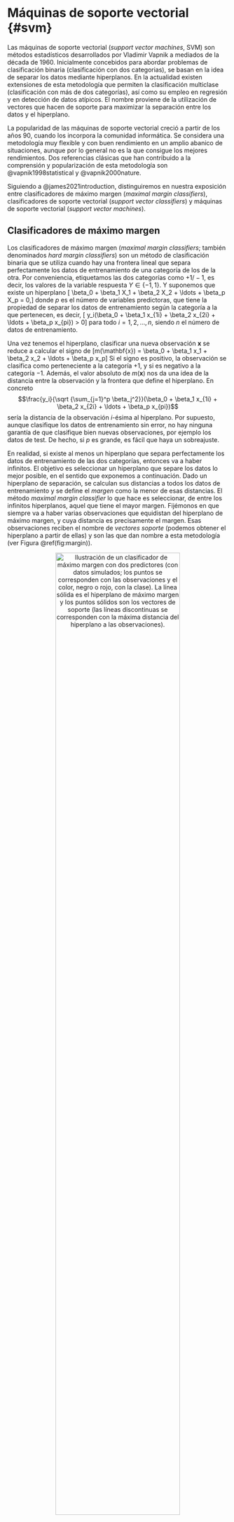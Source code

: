 # Máquinas de soporte vectorial {#svm}

<!-- Capítulo \@ref(svm) -->



<!-- 
---
title: "Máquinas de soporte vectorial"
author: "Aprendizaje Estadístico (UDC)"
date: "Máster en Técnicas Estadísticas"
bibliography: "aprendizaje.bib"
link-citations: yes
output: 
  bookdown::html_document2:
    pandoc_args: ["--number-offset", "4,0"]
    toc: yes 
    # mathjax: local            # copia local de MathJax
    # self_contained: false     # dependencias en ficheros externos
header-includes:
- \setcounter{section}{4}          
    
---

bookdown::preview_chapter("04-svm.Rmd")
knitr::purl("04-svm.Rmd", documentation = 2)
knitr::spin("04-svm.R",knit = FALSE)
-->

Las máquinas de soporte vectorial (*support vector machines*, SVM) son métodos estadísticos desarrollados por Vladimir Vapnik a mediados de la década de 1960.  Inicialmente concebidos para abordar problemas de clasificación binaria (clasificación con dos categorias), se basan en la idea de separar los datos mediante hiperplanos. 
En la actualidad existen extensiones de esta metodología que permiten la clasificación multiclase (clasificación con más de dos categorías), así como su empleo en regresión y en detección de datos atípicos. 
El nombre proviene de la utilización de vectores que hacen de soporte para maximizar la separación entre los datos y el hiperplano.

La popularidad de las máquinas de soporte vectorial creció a partir de los años 90, cuando los incorpora la comunidad informática. 
Se considera una metodología muy flexible y con buen rendimiento en un amplio abanico de situaciones, aunque por lo general no es la que consigue los mejores rendimientos. 
Dos referencias clásicas que han contribuido a la comprensión y popularización de esta metodología son @vapnik1998statistical y @vapnik2000nature.

Siguiendo a @james2021introduction, distinguiremos en nuestra exposición entre clasificadores de máximo margen (*maximal margin classifiers*), clasificadores de soporte vectorial (*support vector classifiers*) y máquinas de soporte vectorial (*support vector machines*).


## Clasificadores de máximo margen 

Los clasificadores de máximo margen (*maximal margin classifiers*; también denominados *hard margin classifiers*) son un método de clasificación binaria que se utiliza cuando hay una frontera lineal que separa perfectamente los datos de entrenamiento de una categoría de los de la otra. 
Por conveniencia, etiquetamos las dos categorías como $+1/-1$, es decir, los valores de la variable respuesta $Y \in \{-1, 1\}$. 
Y suponemos que existe un hiperplano
\[ \beta_0 + \beta_1 X_1 + \beta_2 X_2 + \ldots + \beta_p X_p = 0,\]
donde $p$ es el número de variables predictoras, que tiene la propiedad de separar los datos de entrenamiento según la categoría a la que pertenecen, es decir, 
\[ y_i(\beta_0 + \beta_1 x_{1i} + \beta_2 x_{2i} + \ldots + \beta_p x_{pi}) > 0\]
para todo $i = 1, 2, \ldots, n$, siendo $n$ el número de datos de entrenamiento.

Una vez tenemos el hiperplano, clasificar una nueva observación $\mathbf{x}$ se reduce a calcular el signo de
\[m(\mathbf{x}) = \beta_0 + \beta_1 x_1 + \beta_2 x_2 + \ldots + \beta_p x_p\]
Si el signo es positivo, la observación se clasifica como perteneciente a la categoría $+1$, y si es negativo a la categoría $-1$. 
Además, el valor absoluto de $m(\mathbf{x})$ nos da una idea de la distancia entre la observación y la frontera que define el hiperplano. 
En concreto 
$$\frac{y_i}{\sqrt {\sum_{j=1}^p \beta_j^2}}(\beta_0 + \beta_1 x_{1i} + \beta_2 x_{2i} + \ldots + \beta_p x_{pi})$$
sería la distancia de la observación $i$-ésima al hiperplano.
Por supuesto, aunque clasifique los datos de entrenamiento sin error, no hay ninguna garantía de que clasifique bien nuevas observaciones, por ejemplo los datos de test. 
De hecho, si $p$ es grande, es fácil que haya un sobreajuste.

En realidad, si existe al menos un hiperplano que separa perfectamente los datos de entrenamiento de las dos categorías, entonces va a haber infinitos. 
El objetivo es seleccionar un hiperplano que separe los datos lo mejor posible, en el sentido que exponemos a continuación. 
Dado un hiperplano de separación, se calculan sus distancias a todos los datos de entrenamiento y se define el *margen* como la menor de esas distancias. 
El método *maximal margin classifier* lo que hace es seleccionar, de entre los infinitos hiperplanos, aquel que tiene el mayor margen. 
Fijémonos en que siempre va a haber varias observaciones que equidistan del hiperplano de máximo margen, y cuya distancia es precisamente el margen. 
Esas observaciones reciben el nombre de *vectores soporte* (podemos obtener el hiperplano a partir de ellas) y son las que dan nombre a esta metodología (ver Figura \@ref(fig:margin)). 


<div class="figure" style="text-align: center">
<img src="05-svm_files/figure-html/margin-1.png" alt="Ilustración de un clasificador de máximo margen con dos predictores (con datos simulados; los puntos se corresponden con las observaciones y el color, negro o rojo, con la clase). La línea sólida es el hiperplano de máximo margen y los puntos sólidos son los vectores de soporte (las líneas discontinuas se corresponden con la máxima distancia del hiperplano a las observaciones)." width="75%" />
<p class="caption">(\#fig:margin)Ilustración de un clasificador de máximo margen con dos predictores (con datos simulados; los puntos se corresponden con las observaciones y el color, negro o rojo, con la clase). La línea sólida es el hiperplano de máximo margen y los puntos sólidos son los vectores de soporte (las líneas discontinuas se corresponden con la máxima distancia del hiperplano a las observaciones).</p>
</div>

Matemáticamente, dadas las $n$ observaciones de entrenamiento $\mathbf{x}_1, \mathbf{x}_2, \ldots, \mathbf{x}_n$, el clasificador de máximo margen es la solución del problema de optimización
\[max_{\beta_0, \beta_1,\ldots, \beta_p} M\]
sujeto a
\[\sum_{j=1}^p \beta_j^2 = 1\]
\[ y_i(\beta_0 + \beta_1 x_{1i} + \beta_2 x_{2i} + \ldots + \beta_p x_{pi}) \ge M \ \ \forall i\]

Si, como estamos suponiendo en esta sección, los datos de entrenamiento son perfectamente separables mediante un hiperplano, entonces el problema anterior va a tener solución con $M>0$, y $M$ va a ser el margen. 

Una forma equivalente (y más conveniente) de formular el problema anterior, utilizando $M = 1/\lVert \boldsymbol{\beta} \rVert$ con $\boldsymbol{\beta} = (\beta_1, \beta_2, \ldots, \beta_p)$, es
\[\mbox{min}_{\beta_0, \boldsymbol{\beta}} \lVert \boldsymbol{\beta} \rVert\]
sujeto a
\[ y_i(\beta_0 + \beta_1 x_{1i} + \beta_2 x_{2i} + \ldots + \beta_p x_{pi}) \ge 1 \ \ \forall i\]
El problema anterior de optimización es convexo, dado que la función objetivo es cuadrática y las restricciones son lineales.

Hay una característica de este método que es de destacar: así como en otros métodos, si se modifica cualquiera de los datos se modifica también el modelo, en este caso el modelo solo depende de los (pocos) datos que son vector soporte, y la modificación de cualquier otro dato no afecta a la construcción del modelo (siempre que, al *moverse* el dato, no cambie el margen).


## Clasificadores de soporte vectorial 

Los clasificadores de soporte vectorial (*support vector classifiers*; también denominados *soft margin classifiers*) fueron introducidos en @cortes1995support. Son una extensión del problema anterior que se utiliza cuando se desea clasificar mediante un hiperplano, pero no existe ninguno que separe perfectamente los datos de entrenamiento según su categoría. En este caso no queda más remedio que admitir errores en la clasificación de algunos datos de entrenamiento (como hemos visto que pasa con todas las metodologías), que van a estar en el lado equivocado del hiperplano. Y en lugar de hablar de un margen, se habla de un margen débil (*soft margin*).

Este enfoque, consistente en aceptar que algunos datos de entrenamiento van a estar mal clasificados, puede ser preferible aunque exista un hiperplano que resuelva el problema de la sección anterior, ya que los clasificadores de soporte vectorial son más robustos que los clasificadores de máximo margen.

Veamos la formulación matemática del problema: 
\[\mbox{max}_{\beta_0, \beta_1,\ldots, \beta_p, \epsilon_1,\ldots, \epsilon_n} M\]
sujeto a
\[\sum_{j=1}^p \beta_j^2 = 1\]
\[ y_i(\beta_0 + \beta_1 x_{1i} + \beta_2 x_{2i} + \ldots + \beta_p x_{pi}) \ge M(1 - \epsilon_i) \ \ \forall i\]
\[\sum_{i=1}^n \epsilon_i \le K\]
\[\epsilon_i \ge 0 \ \ \forall i\]

Las variables $\epsilon_i$ son las variables de holgura (*slack variables*). 
Quizás resultase más intuitivo introducir las holguras en términos absolutos, como $M -\epsilon_i$, pero eso daría lugar a un problema no convexo, mientras que escribiendo la restricción en términos relativos como $M(1 - \epsilon_i)$ el problema pasa a ser convexo. 

En esta formulación el elemento clave es la introducción del hiperparámetro $K$, necesariamente no negativo, que se puede interpretar como la tolerancia al error. 
De hecho, es fácil ver que no puede haber más de $K$ datos de entrenamiento incorrectamente clasificados, ya que si un dato está mal clasificado, entonces $\epsilon_i > 1$. 
En el caso extremo de utilizar $K = 0$, estaríamos en el caso de un *hard margin classifier*. 
La elección del valor de $K$ también se puede interpretar como una penalización por la complejidad del modelo, y por tanto en términos del balance entre el sesgo y la varianza: valores pequeños van a dar lugar a modelos muy complejos, con mucha varianza y poco sesgo (con el consiguiente riesgo de sobreajuste); y valores grandes, a modelos con mucho sesgo y poca varianza. 
El hiperparámetro $K$ se puede seleccionar de modo óptimo por los procedimientos ya conocidos, tipo bootstrap o validación cruzada.

Una forma equivalente de formular el problema (cuadrático con restricciones lineales) es
\[\mbox{min}_{\beta_0, \boldsymbol{\beta}} \lVert \boldsymbol{\beta} \rVert\]
sujeto a
\[ y_i(\beta_0 + \beta_1 x_{1i} + \beta_2 x_{2i} + \ldots + \beta_p x_{pi}) \ge 1 - \epsilon_i \ \ \forall i\]
\[\sum_{i=1}^n \epsilon_i \le K\]
\[\epsilon_i \ge 0 \ \ \forall i\]

En la práctica, por una conveniencia de cálculo, se utiliza la formulación equivalente
\[\mbox{min}_{\beta_0, \boldsymbol{\beta}} \frac{1}{2}\lVert \boldsymbol{\beta} \rVert^2 + C \sum_{i=1}^n \epsilon_i\]
sujeto a
\[ y_i(\beta_0 + \beta_1 x_{1i} + \beta_2 x_{2i} + \ldots + \beta_p x_{pi}) \ge 1 - \epsilon_i \ \ \forall i\]
\[\epsilon_i \ge 0 \ \ \forall i\]

Aunque el problema a resolver es el mismo, y por tanto también la solución, hay que tener cuidado con la interpretación, pues el hiperparámetro $K$ se ha sustituido por $C$. Este nuevo parámetro es el que nos vamos a encontrar en los ejercicios prácticos y tiene una interpretación inversa a $K$. El parámetro $C$ es la penalización por mala clasificación (coste que supone que un dato de entrenamiento esté mal clasificado), y por tanto el *hard margin classifier* se obtiene para valores muy grandes ($C = \infty$ se corresponde con $K = 0$), como se ilustra en la Figura \@ref(fig:margin2). Esto es algo confuso, ya que no se corresponde con la interpretación habitual de *penalización por complejidad*.

<!--(ref:magin2) Izquierda, ejemplo de un margen débil (*soft margin*)  parámetro de coste pequeño. Derecha, ejemplo de un margen duro (*hard  margin*), parámetro de coste C grande. -->

(ref:margin2) Ejemplo de clasificadores de soporte vectorial (margen débil), con parámetro de coste "pequeño" (izquierda) y "grande" (derecha). 

<div class="figure" style="text-align: center">
<img src="05-svm_files/figure-html/margin2-1.png" alt="(ref:margin2)" width="95%" />
<p class="caption">(\#fig:margin2)(ref:margin2)</p>
</div>

En este contexto, los vectores soporte van a ser no solo los datos de entrenamiento que están (correctamente clasificados) a una distancia $M$ del hiperplano, sino también aquellos que están incorrectamente clasificados e incluso los que están a una distancia inferior a $M$. Como se comentó en la sección anterior, estos son los datos que definen el modelo, que es por tanto robusto a las observaciones que están lejos del hiperplano.

Aunque no vamos a entrar en detalles sobre cómo se obtiene la solución del problema de optimización, sí resulta interesante destacar que el clasificador de soporte vectorial
\[m(\mathbf{x}) = \beta_0 + \beta_1 x_1 + \beta_2 x_2 + \ldots + \beta_p x_p\]
puede representarse como
\[m(\mathbf{x}) = \beta_0 + \sum_{i=1}^n \alpha_i \mathbf{x}^t \mathbf{x}_i\]
donde $\mathbf{x}^t \mathbf{x}_i$ es el producto escalar entre el vector $\mathbf{x}$ del dato a clasificar y el vector $\mathbf{x}_i$ del dato de entrenamiento $i$-ésimo. Asimismo, los coeficientes $\beta_0, \alpha_1, \ldots, \alpha_n$ se obtienen (exclusivamente) a partir de los productos escalares $\mathbf{x}_i^t \mathbf{x}_j$ de los distintos pares de datos de entrenamiento y de las respuestas $y_i$. Y más aún, el sumatorio anterior se puede reducir a los índices que corresponden a vectores soporte ($i\in S$), al ser los demás coeficientes nulos:
\[m(\mathbf{x}) = \beta_0 + \sum_{i\in S} \alpha_i \mathbf{x}^t \mathbf{x}_i\]


## Máquinas de soporte vectorial

De manera similar a lo discutido en el Capítulo \@ref(trees), dedicado a árboles, donde se comentó que estos serán efectivos en la medida en la que los datos se separen adecuadamente utilizando particiones basadas en rectángulos, los dos métodos de clasificación que hemos visto hasta ahora en este capítulo serán efectivos si hay una frontera lineal que separe los datos de las dos categorías. En caso contrario, un clasificador de soporte vectorial podría ser inadecuado. Una solución natural es sustituir el hiperplano, lineal en esencia, por otra función que dependa de las variables predictoras $X_1,X_2, \ldots, X_n$, utilizando por ejemplo una expresión polinómica o incluso una expresión no aditiva en los predictores. Pero esta solución puede resultar computacionalmente compleja.  

En @boser1992training se propuso sustituir, en todos los cálculos que conducen a la expresión
\[m(\mathbf{x}) = \beta_0 + \sum_{i\in S} \alpha_i \mathbf{x}^t \mathbf{x}_i\]
los productos escalares $\mathbf{x}^t \mathbf{x}_i$, $\mathbf{x}_i^t \mathbf{x}_j$ por funciones alternativas de los datos que reciben el nombre de funciones *kernel*, obteniendo la máquina de soporte vectorial 
\[m(\mathbf{x}) = \beta_0 + \sum_{i\in S} \alpha_i K(\mathbf{x}, \mathbf{x}_i)\]

Algunas de las funciones kernel más utilizadas son:

- Kernel lineal

    \[K(\mathbf{x}, \mathbf{y}) = \mathbf{x}^t \mathbf{y}\]

- Kernel polinómico

    \[K(\mathbf{x}, \mathbf{y}) = (1 + \gamma \mathbf{x}^t \mathbf{y})^d\]

- Kernel radial

    \[K(\mathbf{x}, \mathbf{y}) = \mbox{exp} (-\gamma \| \mathbf{x} - \mathbf{y} \|^2)\]

- Tangente hiperbólica

    \[K(\mathbf{x}, \mathbf{y}) = \mbox{tanh} (1 + \gamma \mathbf{x}^t \mathbf{y})\]

(ref:magin3) Ejemplos de máquinas de soporte vectorial con diferentes valores de los hiperparámetros ($\gamma$ inverso de la ventana de la función kernel y coste $C$).

Antes de construir el modelo, es recomendable centrar y reescalar los datos para evitar que los valores grandes *ahoguen* al resto de los datos. Por supuesto, tiene que hacerse la misma transformación a todos los datos, incluidos los datos de test. La posibilidad de utilizar distintos kernels da mucha flexibilidad a esta metodología, pero es muy importante seleccionar adecuadamente los parámetros de la función kernel ($\gamma,d$) y el parámetro $C$ para evitar sobreajustes, como se ilustra en la Figura \@ref(fig:magin3).

<div class="figure" style="text-align: center">
<img src="05-svm_files/figure-html/magin3-1.png" alt="(ref:magin3)" width="90%" />
<p class="caption">(\#fig:magin3)(ref:magin3)</p>
</div>

La metodología *support vector machine* está específicamente diseñada para clasificar cuando hay exactamente dos categorías. 
En la literatura se pueden encontrar varias propuestas para extenderla al caso multiclase (más de dos categorías), siendo las dos opciones más populares las comentadas en la Sección \@ref(notacion): "uno contra todos" (*One-vs-Rest*, OVR) y "uno contra uno" (*One-vs-One*, OVO)[^nota-svm-1].

[^nota-svm-1]: Esta última, también conocida como voto mayoritario (*majority voting*), es la que implementa la función `kernlab::ksvm()`, empleada como ejemplo en la Sección \@ref(svm-kernlab), y también por la función `e1071::svm()`, que hace uso de la librería LIBSVM.

<!--Para la clasificación multiclase con k niveles, k>2, libsvm utiliza el enfoque 'uno contra uno', en el que se entrenan k(k-1)/2 clasificadores binarios; la clase apropiada se encuentra mediante un esquema de votación.-->


### Regresión con SVM

Aunque la metodología SVM está concebida para problemas de clasificación, ha habido varios intentos para adaptar su filosofía a problemas de regresión. En esta sección vamos a comentar de forma general, sin entrar en detalles, el planteamiento de @drucker1997support, con un fuerte enfoque en la robustez. Recordemos que, en el contexto de la clasificación, el modelo SVM  depende de unos pocos datos: los vectores soporte. En regresión, si se utiliza RSS como criterio de error, todos los datos van a influir en el modelo y, además, al estar los errores elevados al cuadrado, los valores atípicos van a tener mucha influencia, muy superior a la que tendrían si se utilizase, por ejemplo, el valor absoluto. Una alternativa, poco intuitiva pero efectiva, es fijar los hiperparámetros $\epsilon,c > 0$ como umbral y coste, respectivamente, y definir la función de pérdidas 
\[
L_{\epsilon,c} (x) = \left\{ \begin{array}{ll}
  0 & \mbox{si } |x|< \epsilon \\
  (|x| - \epsilon)c & \mbox{en otro caso}
  \end{array}
  \right.
\]

En un problema de regresión lineal, SVM estima los parámetros del modelo
\[m(\mathbf{x}) = \beta_0 + \beta_1 x_1 + \beta_2 x_2 + \ldots + \beta_p x_p\]
minimizando
\[\sum_{i=1}^n L_{\epsilon,c} (y_i - \hat y_i) + \sum_{j=1}^p \beta_j^2\]

Para hacer las cosas aún más confusas, hay autores que utilizan una formulación, equivalente, en la que el parámetro aparece en el segundo sumando como $\lambda = 1/c$. En la práctica, es habitual fijar el valor de $\epsilon$ y seleccionar el valor de $c$ (equivalentemente, $\lambda$) utilizando, por ejemplo, validación cruzada.

El modelo puede escribirse en función de los vectores soporte, que son aquellas observaciones cuyo residuo excede el umbral $\epsilon$:
\[m(\mathbf{x}) = \beta_0 + \sum_{i\in S} \alpha_i \mathbf{x}^t \mathbf{x}_i\]


Finalmente, utilizando una función kernel, el modelo de regresión SVM se expresa como
\[m(\mathbf{x}) = \beta_0 + \sum_{i\in S} \alpha_i K(\mathbf{x}, \mathbf{x}_i)\]


### Ventajas e incovenientes

A modo de conclusión, veamos las principales ventajas e inconvenientes de las máquinas de soporte vectorial.

Ventajas:

- Son muy flexibles, ya que pueden adaptarse a fronteras no lineales complejas, por lo que en muchos casos se obtienen buenas predicciones.

- Al suavizar el margen, utilizando un parámetro de coste $C$, son relativamente robustas frente a valores atípicos.

Inconvenientes:

- Los modelos ajustados son difíciles de interpretar (son una caja negra), por lo que habría que recurrir a herramientas generales como las descritas en la Sección \@ref(analisis-modelos).

- Pueden requerir mucho tiempo de computación cuando $n >> p$, ya que hay que estimar (en principio) tantos parámetros como número de observaciones hay en los datos de entrenamiento, aunque finalmente la mayoría de ellos se anularán (en cualquier caso es necesario factorizar la matriz $K_{ij} = K(\mathbf{x}_i, \mathbf{x}_j)$ de dimensión $n \times n$).

- Están diseñados para predictores numéricos, ya que emplean distancias, por lo que para utilizar variables explicativas categóricas habrá que realizar un preprocesado, transformándolas en variables indicadoras.

<!-- Realmente si todos los predictores fuesen categóricos se podrían emplear distancias/núcleos adecuados -->


## SVM en R {#svm-kernlab}

Hay varios paquetes que implementan este procedimiento [p.&nbsp;ej. [`e1071`](https://CRAN.R-project.org/package=e1071), @R-e1071; [`svmpath`](https://CRAN.R-project.org/package=svmpath), ver @hastie2004entire], aunque se considera que el más completo es [`kernlab`](https://CRAN.R-project.org/package=kernlab) [@kernlab2004].

La función principal del paquete `kernlab` es [`ksvm()`](https://rdrr.io/pkg/kernlab/man/ksvm.html) y se suelen utilizar los siguientes argumentos:


```r
ksvm(formula, data, scaled = TRUE, type, kernel ="rbfdot", kpar = "automatic",
     C = 1, epsilon = 0.1, prob.model = FALSE, class.weights, cross = 0)
```

* `formula` y `data` (opcional): permiten especificar la respuesta y las variables predictoras de la forma habitual (p.&nbsp;ej. `respuesta ~ .`; también admite matrices).

* `scaled`: vector lógico indicando qué predictores serán reescalados; por defecto, se reescalan todas las variables no binarias (y se almacenan los valores empleados para ser usados en posteriores predicciones).

* `type` (opcional): cadena de texto que permite seleccionar los distintos métodos de clasificación, de regresión o de detección de atípicos implementados (ver `?ksvm`); por defecto, se establece a partir del tipo de la respuesta: `"C-svc"`, clasificación con parámetro de coste, si es un factor, y `"eps-svr"`, regresión épsilon, si la respuesta es numérica.

* `kernel`: función núcleo. Puede ser una función definida por el usuario o una cadena de texto que especifique una de las implementadas en el paquete (ver `?kernels`); por defecto,  `"rbfdot"`, kernel radial gaussiano.

* `kpar`: lista con los hiperparámetros del núcleo. En el caso de `"rbfdot"`, además de una lista con un único componente `"sigma"` (inversa de la ventana), puede ser `"automatic"` (valor por defecto) e internamente emplea la función `sigest()` para seleccionar un valor "adecuado".

* `C`: hiperparámetro $C$ que especifica el coste de la violación de las restricciones; 1 por defecto.

* `epsilon`: hiperparámetro $\epsilon$ empleado en la función de pérdidas de los métodos de regresión; 0.1 por defecto.

* `prob.model`: si se establece a `TRUE` (por defecto es `FALSE`), se emplean los resultados de la clasificación para ajustar un modelo para estimar las probabilidades (y se podrán calcular con el método `predict()`). 

* `class.weights`: vector (con las clases como nombres) con los pesos asociados a las observaciones de cada clase (por defecto, 1). Se puede entender como el coste de una mala clasificación en cada clase y podría ser de utilidad también para clases desbalanceadas.

<!-- 
Revisar: class.weights a named vector of weights for the different classes, used for asymmetric class sizes. Not all factor levels have to be supplied (default weight: 1). All components have to be named. 
-->

  
* `cross`: número de grupos para validación cruzada; 0 por defecto (no se hace validación cruzada). Si se asigna un valor mayor que 1, se realizará validación cruzada y se devolverá el error en la componente `@cross` (se puede acceder con la función `cross()`; y se puede emplear para seleccionar hiperparámetros).

Como ejemplo consideraremos el problema de clasificación con los datos de calidad de vino:


```r
library(mpae)
data("winetaste")
# Partición de los datos
set.seed(1)
df <- winetaste
nobs <- nrow(df)
itrain <- sample(nobs, 0.8 * nobs)
train <- df[itrain, ]
test <- df[-itrain, ]
# Entrenamiento
library(kernlab)
set.seed(1) 
svm <- ksvm(taste ~ ., data = train, kernel = "rbfdot", prob.model = TRUE)
svm
```

```
## Support Vector Machine object of class "ksvm" 
## 
## SV type: C-svc  (classification) 
##  parameter : cost C = 1 
## 
## Gaussian Radial Basis kernel function. 
##  Hyperparameter : sigma =  0.0751133799772488 
## 
## Number of Support Vectors : 594 
## 
## Objective Function Value : -494.14 
## Training error : 0.198 
## Probability model included.
```

<!-- # plot(svm, data = train) produce un error # packageVersion("kernlab") ‘0.9.32’ -->

Podemos evaluar la precisión en la muestra de test empleando el procedimiento habitual:


```r
pred <- predict(svm, newdata = test)
caret::confusionMatrix(pred, test$taste)
```

```
## Confusion Matrix and Statistics
## 
##           Reference
## Prediction good bad
##       good  147  45
##       bad    19  39
##                                         
##                Accuracy : 0.744         
##                  95% CI : (0.685, 0.797)
##     No Information Rate : 0.664         
##     P-Value [Acc > NIR] : 0.00389       
##                                         
##                   Kappa : 0.379         
##                                         
##  Mcnemar's Test P-Value : 0.00178       
##                                         
##             Sensitivity : 0.886         
##             Specificity : 0.464         
##          Pos Pred Value : 0.766         
##          Neg Pred Value : 0.672         
##              Prevalence : 0.664         
##          Detection Rate : 0.588         
##    Detection Prevalence : 0.768         
##       Balanced Accuracy : 0.675         
##                                         
##        'Positive' Class : good          
## 
```

Para obtener las estimaciones de las probabilidades, habría que establecer 
`type = "probabilities"` al predecir (devolverá una matriz con columnas 
correspondientes a los niveles)^[Otras opciones son `"votes"` y `"decision"` para obtener matrices con el número de votos o los valores de $m(\mathbf{x})$.]:


```r
p.est <- predict(svm, newdata = test, type = "probabilities")
head(p.est)
```

```
##         good     bad
## [1,] 0.47619 0.52381
## [2,] 0.70893 0.29107
## [3,] 0.88935 0.11065
## [4,] 0.84240 0.15760
## [5,] 0.66409 0.33591
## [6,] 0.36055 0.63945
```


::: {.exercise #svm-class-weight}

En el ejemplo anterior, el error de clasificación en la categoría `bad` es mucho mayor que en la otra categoría (la especificidad es 0.4643).
Esto podría ser debido a que las clases están desbalanceadas y el modelo trata de clasificar mejor la clase mayoritaria.
Podríamos tratar de mejorar la especificidad empleando el argumento `class.weights` de la función `ksvm()`. 
Por ejemplo, de forma que el coste de una mala clasificación en la categoría `bad` sea el doble que el coste en la categoría `good`[^svm-class-weight-1].
De esta forma sería de esperar que se clasifique mejor la clase minoritaria, `bad` (que aumente la especificidad), a expensas de una disminución en la sensibilidad (para la clase mayoritaria `good`). 
Se esperaría también una mejora en la precisión balanceada, aunque con una reducción en la precisión.
Repite el ejemplo anterior empleando el argumento `class.weights` para mejorar la especificidad.

[^svm-class-weight-1]: Una alternativa similar, que se suele emplear cuando las clases están desbalanceadas, es ponderar las observaciones por un peso inversamente proporcional a la frecuencia de cada clase.

:::

\vspace{0.5cm}

Las SVM también están implementadas en `caret`, en múltiples métodos.
Uno de los más empleados es `"svmRadial"` (equivalente a la clasificación anterior con núcleos radiales gaussianos) y considera como hiperparámetros:


```r
library(caret)
# names(getModelInfo("svm")) # 17 métodos
modelLookup("svmRadial")
```

```
##       model parameter label forReg forClass probModel
## 1 svmRadial     sigma Sigma   TRUE     TRUE      TRUE
## 2 svmRadial         C  Cost   TRUE     TRUE      TRUE
```

En este caso, la función `train()` por defecto evaluará únicamente tres valores del hiperparámetro `C = c(0.25, 0.5, 1)` y fijará el valor de `sigma`. 
Alternativamente, podríamos establecer la rejilla de búsqueda.
Por ejemplo, fijamos `sigma` al valor por defecto[^svm-caret-sigma] de la función `ksvm()` e incrementamos los valores del hiperparámetro de coste:

[^svm-caret-sigma]: La función `ksvm()`, por defecto, selecciona `sigma = mean(sigest(taste ~ ., data = train)[-2])`, aunque hay que tener en cuenta que el resultado de la función `sigest()` depende de la semilla.


```r
tuneGrid <- data.frame(sigma = kernelf(svm)@kpar$sigma, # Emplea clases S4
                       C = c(0.5, 1, 5))
set.seed(1)
caret.svm <- train(taste ~ ., data = train, method = "svmRadial", 
                   preProcess = c("center", "scale"),
                   trControl = trainControl(method = "cv", number = 5),
                   tuneGrid = tuneGrid, prob.model = TRUE)
caret.svm
```

```
## Support Vector Machines with Radial Basis Function Kernel 
## 
## 1000 samples
##   11 predictor
##    2 classes: 'good', 'bad' 
## 
## Pre-processing: centered (11), scaled (11) 
## Resampling: Cross-Validated (5 fold) 
## Summary of sample sizes: 800, 801, 800, 800, 799 
## Resampling results across tuning parameters:
## 
##   C    Accuracy  Kappa  
##   0.5  0.75495   0.42052
##   1.0  0.75993   0.42975
##   5.0  0.75494   0.41922
## 
## Tuning parameter 'sigma' was held constant at a value of 0.075113
## Accuracy was used to select the optimal model using the largest value.
## The final values used for the model were sigma = 0.075113 and C = 1.
```

En este caso, el modelo obtenido es el mismo que en el ejemplo anterior (se seleccionaron los mismos valores de los hiperparámetros).

::: {.exercise #svm-caret-tunegrid}

Repite el ajuste anterior realizando una búsqueda de ambos hiperparámetros para tratar de mejorar la clasificación.
Para el hiperparámetro `sigma` se podría considerar como referencia el valor seleccionado automáticamente por la función `ksvm()`. 
Por ejemplo, incluyendo además la mitad y el doble de ese valor: `sigma = with(kernelf(svm)@kpar, c(sigma/2, sigma, 2*sigma)`.

::: 


::: {.exercise #svm-caret-roc}

Para seleccionar los hiperparámetros en un problema de clasificación, `caret` utiliza como criterio por defecto la precisión de las predicciones.
En la Sección \@ref(eval-class) se mostraron criterios alternativos que podrían resultar de interés en ciertos casos. 
Por ejemplo, para emplear el área bajo la curva ROC (AUC), en primer lugar necesitaríamos añadir `classProbs = TRUE` en `trainControl()`, ya que esta medida precisa de las estimaciones de las probabilidades de cada clase, que no se calculan por defecto. 
En segundo lugar, habría que cambiar la función que calcula los distintos criterios de optimalidad en la llamada a `trainControl()`. 
Estableciendo `summaryFunction = twoClassSummary` se calcularían medidas específicas para problemas de dos clases: el área bajo la curva ROC, la sensibilidad y la especificidad (en lugar de la precisión y el valor de Kappa).
Finalmente, habría que incluir `metric = "ROC"` en la llamada a `train()` para establecer el AUC como criterio de selección de hiperparámetros.

Repite el ejemplo anterior seleccionando los hiperparámetros de forma que se maximice el área bajo la curva ROC.

::: 


::: {.exercise #bfan-svm}

Continuando con el conjunto de datos [`mpae::bfan`](https://rubenfcasal.github.io/mpae/reference/bfan.html) empleado en ejercicios de capítulos anteriores, particiona los datos y clasifica los individuos según su nivel de grasa corporal (`bfan`):

a) Empleando la función `ksvm()` del paquete `kernlab` con las opciones por defecto. 

b) Empleando el método `"svmRadial"` del paquete `caret`, seleccionando los valores óptimos de los hiperparámetros mediante validación cruzada con 5 grupos y considerando las posibles combinaciones de `C = c(0.5, 1, 5)` y `sigma = c(0.5, 1, 2)*sigma0`, siendo `sigma0` el valor de este parámetro seleccionado en el apartado anterior. 

c) Evalúa la precisión de las predicciones de ambos modelos en la muestra de test y compara los resultados.
      
:::

